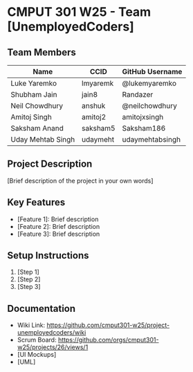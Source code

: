 # CMPUT 301 W25 - Team [UnemployedCoders]

## Team Members

| Name         | CCID     | GitHub Username |
| ------------ | -------- | --------------- |
| Luke Yaremko | lmyaremk | @lukemyaremko   |
| Shubham Jain  |  jain8  | Randazer     |
| Neil Chowdhury  |  anshuk  | @neilchowdhury     |
| Amitoj Singh |  amitoj2 | amitojxsingh   |
| Saksham Anand  |  saksham5  |   Saksham186   |
| Uday Mehtab Singh  |  udaymeht  |  udaymehtabsingh  |

## Project Description

[Brief description of the project in your own words]

## Key Features

- [Feature 1]: Brief description
- [Feature 2]: Brief description
- [Feature 3]: Brief description

## Setup Instructions

1. [Step 1]
2. [Step 2]
3. [Step 3]

## Documentation

- Wiki Link: https://github.com/cmput301-w25/project-unemployedcoders/wiki
- Scrum Board: https://github.com/orgs/cmput301-w25/projects/26/views/1
- [UI Mockups]
- [UML]
